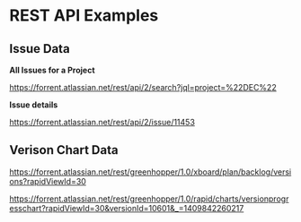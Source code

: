 REST API Examples
=================


Issue Data
----------

**All Issues for a Project**

https://forrent.atlassian.net/rest/api/2/search?jql=project=%22DEC%22

**Issue details**

https://forrent.atlassian.net/rest/api/2/issue/11453



Verison Chart Data
-------------------

https://forrent.atlassian.net/rest/greenhopper/1.0/xboard/plan/backlog/versions?rapidViewId=30

https://forrent.atlassian.net/rest/greenhopper/1.0/rapid/charts/versionprogresschart?rapidViewId=30&versionId=10601&_=1409842260217
